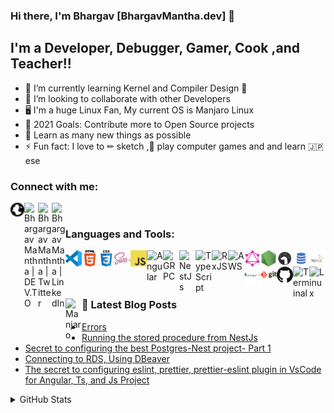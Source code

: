 ### Hi there, I'm Bhargav [BhargavMantha.dev] 👋


## I'm a Developer, Debugger, Gamer, Cook ,and Teacher!!

- 🌱 I’m currently learning Kernel and Compiler Design 🤣
- 👯 I’m looking to collaborate with other Developers
- 🖥 I'm a huge Linux Fan, My current OS is Manjaro Linux
- 🥅 2021 Goals: Contribute more to Open Source projects
- 🚀 Learn as many new things as possible
- ⚡ Fun fact: I love to ✏ sketch ,🌠 play computer games and and learn 🇯🇵 ese

### Connect with me:

[<img align="left" alt="BhargavMantha.dev" width="22px" src="https://raw.githubusercontent.com/iconic/open-iconic/master/svg/globe.svg" />][website]
[<img align="left" alt="BhargavMantha | DEV.TO" width="22px" src="https://cdn.worldvectorlogo.com/logos/devto.svg" />][Devto]
[<img align="left" alt="BhargavMantha | Twitter" width="22px" src="https://cdn.jsdelivr.net/npm/simple-icons@v3/icons/twitter.svg" />][twitter]
[<img align="left" alt="BhargavMantha | LinkedIn" width="22px" src="https://cdn.jsdelivr.net/npm/simple-icons@v3/icons/linkedin.svg" />][linkedin]

<br />

### Languages and Tools:

<img align="left" alt="Visual Studio Code" width="26px" src="https://raw.githubusercontent.com/github/explore/80688e429a7d4ef2fca1e82350fe8e3517d3494d/topics/visual-studio-code/visual-studio-code.png" />
<img align="left" alt="HTML5" width="26px" src="https://raw.githubusercontent.com/github/explore/80688e429a7d4ef2fca1e82350fe8e3517d3494d/topics/html/html.png" />
<img align="left" alt="CSS3" width="26px" src="https://raw.githubusercontent.com/github/explore/80688e429a7d4ef2fca1e82350fe8e3517d3494d/topics/css/css.png" />
<img align="left" alt="Sass" width="26px" src="https://raw.githubusercontent.com/github/explore/80688e429a7d4ef2fca1e82350fe8e3517d3494d/topics/sass/sass.png" />
<img align="left" alt="JavaScript" width="26px" src="https://raw.githubusercontent.com/github/explore/80688e429a7d4ef2fca1e82350fe8e3517d3494d/topics/javascript/javascript.png" />
<img align="left" alt="Angular" width="26px" src="https://cdn.worldvectorlogo.com/logos/angular-icon.svg" />
<img align="left" alt="GRPC" width="26px" src="https://grpc.io/img/logos/grpc-icon-color.png" />
<img align="left" alt="NestJs" width="26px" src="https://cdn.dribbble.com/users/808903/screenshots/3831862/dribbble_szablon__1_1.png" />
<img align="left" alt="TypeScript" width="26px" src="https://cdn.iconscout.com/icon/free/png-512/typescript-1174965.png" />
<img align="left" alt="RxJS" width="26px" src="https://miro.medium.com/max/1200/1*hj71wy_fVD1qIG8q9mnPjg.png" />
<img align="left" alt="AWS" width="26px" src="https://upload.wikimedia.org/wikipedia/commons/thumb/9/93/Amazon_Web_Services_Logo.svg/1024px-Amazon_Web_Services_Logo.svg.png" />
<img align="left" alt="GraphQL" width="26px" src="https://raw.githubusercontent.com/github/explore/80688e429a7d4ef2fca1e82350fe8e3517d3494d/topics/graphql/graphql.png" />
<img align="left" alt="Node.js" width="26px" src="https://raw.githubusercontent.com/github/explore/80688e429a7d4ef2fca1e82350fe8e3517d3494d/topics/nodejs/nodejs.png" />
<img align="left" alt="Deno" width="26px" src="https://raw.githubusercontent.com/github/explore/361e2821e2dea67711cde99c9c40ed357061cf27/topics/deno/deno.png" />
<img align="left" alt="SQL" width="26px" src="https://raw.githubusercontent.com/github/explore/80688e429a7d4ef2fca1e82350fe8e3517d3494d/topics/sql/sql.png" />
<img align="left" alt="MySQL" width="26px" src="https://raw.githubusercontent.com/github/explore/80688e429a7d4ef2fca1e82350fe8e3517d3494d/topics/mysql/mysql.png" />
<img align="left" alt="MongoDB" width="26px" src="https://raw.githubusercontent.com/github/explore/80688e429a7d4ef2fca1e82350fe8e3517d3494d/topics/mongodb/mongodb.png" />
<img align="left" alt="Git" width="26px" src="https://raw.githubusercontent.com/github/explore/80688e429a7d4ef2fca1e82350fe8e3517d3494d/topics/git/git.png" />
<img align="left" alt="GitHub" width="26px" src="https://raw.githubusercontent.com/github/explore/78df643247d429f6cc873026c0622819ad797942/topics/github/github.png" />
<img align="left" alt="Terminal" width="26px" src="https://cdn.dribbble.com/users/593486/screenshots/3598699/1024.jpg?compress=1&resize=400x300" />
<img align="left" alt="Linux" width="26px" src="https://cdn.freebiesupply.com/images/thumbs/2x/linux-logo.png" />
<img align="left" alt="Manjaro" width="26px" src="https://cdn.freelogovectors.net/wp-content/uploads/2019/03/Manjarologo.png" />


<br />
<br />

### 📕 Latest Blog Posts

<!-- BLOG-POST-LIST:START -->
- [Errors](https://dev.to/bhargavmantha/errors-555e)
- [Running the stored procedure from NestJs](https://dev.to/bhargavmantha/running-the-stored-procedure-from-nestjs-gj0)
- [Secret to configuring the best Postgres-Nest project- Part 1](https://dev.to/bhargavmantha/secret-to-configuring-the-best-postgres-nest-project-part-1-42n4)
- [Connecting to RDS, Using DBeaver](https://dev.to/bhargavmantha/connecting-to-rds-using-dbaver-nni)
- [The secret to configuring eslint, prettier, prettier-eslint plugin in VsCode for Angular, Ts, and Js Project](https://dev.to/bhargavmantha/the-secret-to-configuring-eslint-prettier-prettier-eslint-plugin-in-vscode-for-angular-ts-and-js-project-51la)
<!-- BLOG-POST-LIST:END -->

<details>
  <summary>GitHub Stats</summary>

  <img align="left" alt="Bhargav's GitHub Stats" src="https://github-readme-stats.vercel.app/api?username=BhargavMantha&show_icons=true&hide_border=true" />

</details>

[website]: https://BhargavMantha.dev
[twitter]: https://twitter.com/ManthaBhargav
[linkedin]: https://www.linkedin.com/in/bhargav-mantha/
[devto]: https://dev.to/bhargavmantha
